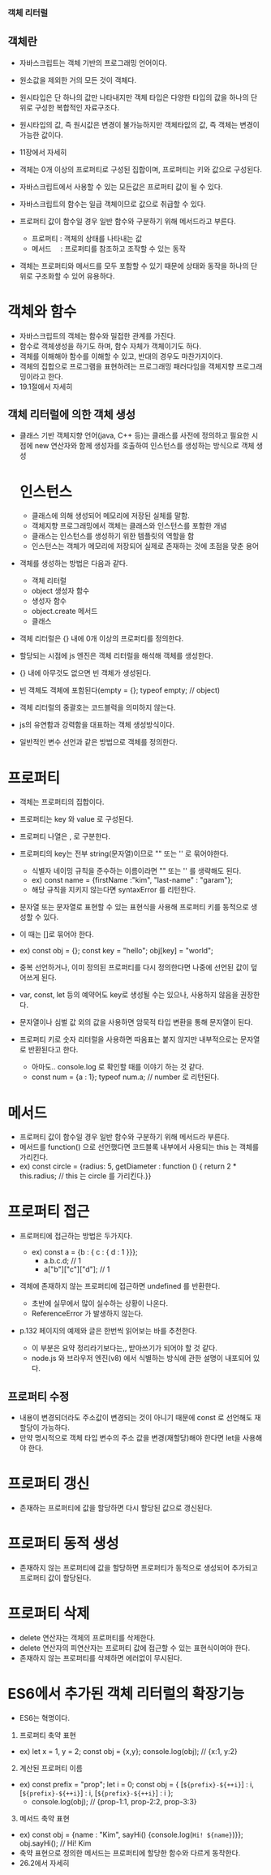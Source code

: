 ### 객체 리터럴

## 객체란

- 자바스크립트는 객체 기반의 프로그래밍 언어이다.
- 원소값을 제외한 거의 모든 것이 객체다.
- 원시타입은 단 하나의 값만 나타내지만 객체 타입은 다양한 타입의 값을 하나의 단위로 구성한 복합적인 자료구조다.
- 원시타입의 값, 즉 원시값은 변경이 불가능하지만 객체타잆의 값, 즉 객체는 변경이 가능한 값이다.
- 11장에서 자세히

- 객체는 0개 이상의 프로퍼티로 구성된 집합이며, 프로퍼티는 키와 값으로 구성된다.

- 자바스크립트에서 사용할 수 있는 모든값은 프로퍼티 값이 될 수 있다.
- 자바스크립트의 함수는 일급 객체이므로 값으로 취급할 수 있다.
- 프로퍼티 값이 함수일 경우 일반 함수와 구분하기 위해 메서드라고 부른다.

  - 프로퍼티 : 객체의 상태를 나타내는 값
  - 메서드　 : 프로퍼티를 참조하고 조작할 수 있는 동작

- 객체는 프로퍼티와 메서드를 모두 포함할 수 있기 때문에 상태와 동작을 하나의 단위로 구조화할 수 있어 유용하다.

# 객체와 함수

- 자바스크립트의 객체는 함수와 밀접한 관계를 가진다.
- 함수로 객체생성을 하기도 하며, 함수 자체가 객체이기도 하다.
- 객체를 이해해야 함수를 이해할 수 있고, 반대의 경우도 마찬가지이다.
- 객체의 집합으로 프로그램을 표현하려는 프로그래밍 패러다임을 객체지향 프로그래밍이라고 한다.
- 19.1절에서 자세히

## 객체 리터럴에 의한 객체 생성

- 클래스 기반 객체지향 언어(java, C++ 등)는 클래스를 사전에 정의하고 필요한 시점에 new 연산자와 함께 생성자를 호출하여 인스턴스를 생성하는 방식으로 객체 생성

  # 인스턴스

  - 클래스에 의해 생성되어 메모리에 저장된 실체를 말함.
  - 객체지향 프로그래밍에서 객체는 클래스와 인스턴스를 포함한 개념
  - 클래스는 인스턴스를 생성하기 위한 템플릿의 역할을 함
  - 인스턴스는 객체가 메모리에 저장되어 실제로 존재하는 것에 초점을 맞춘 용어

- 객체를 생성하는 방법은 다음과 같다.

  - 객체 리터럴
  - object 생성자 함수
  - 생성자 함수
  - object.create 메서드
  - 클래스

- 객체 리터럴은 {} 내에 0개 이상의 프로퍼티를 정의한다.
- 할당되는 시점에 js 엔진은 객체 리터럴을 해석해 객체를 생성한다.
- {} 내에 아무것도 없으면 빈 객체가 생성된다.
- 빈 객체도 객체에 포함된다(empty = {}; typeof empty; // object)
- 객체 리터럴의 중괄호는 코드블럭을 의미하지 않는다.

- js의 유연함과 강력함을 대표하는 객체 생성방식이다.
- 일반적인 변수 선언과 같은 방법으로 객체를 정의한다.

# 프로퍼티

- 객체는 프로퍼티의 집합이다.
- 프로퍼티는 key 와 value 로 구성된다.
- 프로퍼티 나열은 , 로 구분한다.
- 프로퍼티의 key는 전부 string(문자열)이므로 "" 또는 '' 로 묶어야한다.

  - 식별자 네이밍 규칙을 준수하는 이름이라면 "" 또는 '' 를 생략해도 된다.
  - ex) const name = {firstName :"kim", "last-name" : "garam"};
  - 해당 규칙을 지키지 않는다면 syntaxError 를 리턴한다.

- 문자열 또는 문자열로 표현할 수 있는 표현식을 사용해 프로퍼티 키를 동적으로 생성할 수 있다.
- 이 때는 []로 묶어야 한다.
- ex) const obj = {}; const key = "hello"; obj[key] = "world";

- 중복 선언하거나, 이미 정의된 프로퍼티를 다시 정의한다면 나중에 선언된 값이 덮어쓰게 된다.
- var, const, let 등의 예약어도 key로 생성될 수는 있으나, 사용하지 않음을 권장한다.
- 문자열이나 심벌 값 외의 값을 사용하면 암묵적 타입 변환을 통해 문자열이 된다.
- 프로퍼티 키로 숫자 리터럴을 사용하면 따옴표는 붙지 않지만 내부적으로는 문자열로 반환된다고 한다.
  - 아마도.. console.log 로 확인할 때를 이야기 하는 것 같다.
  - const num = {a : 1}; typeof num.a; // number 로 리턴된다.

# 메서드

- 프로퍼티 값이 함수일 경우 일반 함수와 구분하기 위해 메서드라 부른다.
- 메서드를 function() 으로 선언했다면 코드블록 내부에서 사용되는 this 는 객체를 가리킨다.
- ex) const circle = {radius: 5, getDiameter : function () { return 2 \* this.radius; // this 는 circle 를 가리킨다.}}

# 프로퍼티 접근

- 프로퍼티에 접근하는 방법은 두가지다.
  - ex) const a = {b : { c : { d : 1 }}};
    - a.b.c.d; // 1
    - a["b"]["c"]["d"]; // 1
- 객체에 존재하지 않는 프로퍼티에 접근하면 undefined 를 반환한다.

  - 초반에 실무에서 많이 실수하는 상황이 나온다.
  - ReferenceError 가 발생하지 않는다.

- p.132 페이지의 예제와 글은 한번씩 읽어보는 바를 추천한다.
  - 이 부분은 요약 정리라기보다는,, 받아쓰기가 되어야 할 것 같다.
  - node.js 와 브라우저 엔진(v8) 에서 식별하는 방식에 관한 설명이 내포되어 있다.

## 프로퍼티 수정

- 내용이 변경되더라도 주소값이 변경되는 것이 아니기 때문에 const 로 선언해도 재할당이 가능하다.
- 만약 명시적으로 객체 타입 변수의 주소 값을 변경(재할당)해야 한다면 let을 사용해야 한다.

# 프로퍼티 갱신

- 존재하는 프로퍼티에 값을 할당하면 다시 할당된 값으로 갱신된다.

# 프로퍼티 동적 생성

- 존재하지 않는 프로퍼티에 값을 할당하면 프로퍼티가 동적으로 생성되어 추가되고 프로퍼티 값이 할당된다.

# 프로퍼티 삭제

- delete 연산자는 객체의 프로퍼티를 삭제한다.
- delete 연산자의 피연산자는 프로퍼티 값에 접근할 수 있는 표현식이여야 한다.
- 존재하지 않는 프로퍼티를 삭제하면 에러없이 무시된다.

# ES6에서 추가된 객체 리터럴의 확장기능

- ES6는 혁명이다.

1. 프로퍼티 축약 표현

- ex) let x = 1, y = 2; const obj = {x,y}; console.log(obj); // {x:1, y:2}

2. 계산된 프로퍼티 이름

- ex) const prefix = "prop"; let i = 0; const obj = { [`${prefix}-${++i}`] : i, [`${prefix}-${++i}`] : i, [`${prefix}-${++i}`] : i };
  - console.log(obj); // {prop-1:1, prop-2:2, prop-3:3}

3. 메서드 축약 표현

- ex) const obj = {name : "Kim", sayHi() {console.log(`Hi! ${name}`)}}; obj.sayHi(); // Hi! Kim
- 축약 표현으로 정의한 메서드는 프로퍼티에 할당한 함수와 다르게 동작한다.
- 26.2에서 자세히
